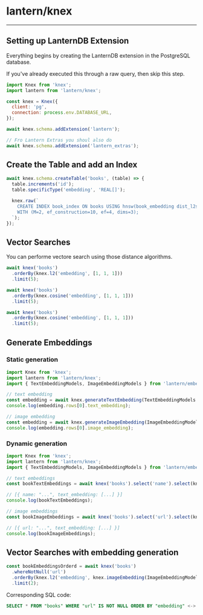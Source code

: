 # lantern/knex

---

## Setting up LanternDB Extension

Everything begins by creating the LanternDB extension in the PostgreSQL database.

If you've already executed this through a raw query, then skip this step.

```js
import Knex from 'knex';
import lantern from 'lantern/knex';

const knex = Knex({
  client: 'pg',
  connection: process.env.DATABASE_URL,
});

await knex.schema.addExtension('lantern');

// Fro Lantern Extras you shoul also do
await knex.schema.addExtension('lantern_extras');
```

## Create the Table and add an Index

```js
await knex.schema.createTable('books', (table) => {
  table.increments('id');
  table.specificType('embedding', 'REAL[]');

  knex.raw(`
    CREATE INDEX book_index ON books USING hnsw(book_embedding dist_l2sq_ops)
    WITH (M=2, ef_construction=10, ef=4, dims=3);
  `);
});
```

## Vector Searches

You can performe vectore search using those distance algorithms.

```js
await knex('books')
  .orderBy(knex.l2('embedding', [1, 1, 1]))
  .limit(5);

await knex('books')
  .orderBy(knex.cosine('embedding', [1, 1, 1]))
  .limit(5);

await knex('books')
  .orderBy(knex.cosine('embedding', [1, 1, 1]))
  .limit(5);
```

## Generate Embeddings

### Static generation

```js
import Knex from 'knex';
import lantern from 'lantern/knex';
import { TextEmbeddingModels, ImageEmbeddingModels } from 'lantern/embeddings';

// text embedding
const embedding = await knex.generateTextEmbedding(TextEmbeddingModels.BAAI_BGE_BASE_EN, 'hello world');
console.log(embedding.rows[0].text_embedding);

// image embedding
const embedding = await knex.generateImageEmbedding(ImageEmbeddingModels.CLIP_VIT_B_32_VISUAL, 'https://lantern.dev/images/home/footer.png');
console.log(embedding.rows[0].image_embedding);
```

### Dynamic generation

```js
import Knex from 'knex';
import lantern from 'lantern/knex';
import { TextEmbeddingModels, ImageEmbeddingModels } from 'lantern/embeddings';

// text embeddings
const bookTextEmbeddings = await knex('books').select('name').select(knex.textEmbedding(TextEmbeddingModels.BAAI_BGE_BASE_EN, 'name')).whereNotNull('name');

// [{ name: "...", text_embedding: [...] }]
console.log(bookTextEmbeddings);

// image embeddings
const bookImageEmbeddings = await knex('books').select('url').select(knex.textEmbedding(ImageEmbeddingModels.BAAI_BGE_BASE_EN, 'url')).whereNotNull('url');

// [{ url: "...", text_embedding: [...] }]
console.log(bookImageEmbeddings);
```

## Vector Searches with embedding generation

```js
const bookEmbeddingsOrderd = await knex('books')
  .whereNotNull('url')
  .orderBy(knex.l2('embedding', knex.imageEmbedding(ImageEmbeddingModels.CLIP_VIT_B_32_VISUAL, 'url')), 'desc')
  .limit(2);
```

Corresponding SQL code:

```sql
SELECT * FROM "books" WHERE "url" IS NOT NULL ORDER BY "embedding" <-> image_embedding('clip/ViT-B-32-visual', "url") DESC LIMIT 2;
```
